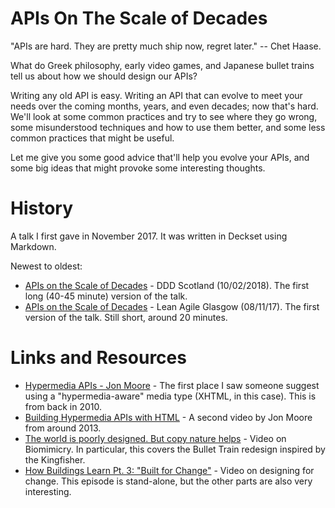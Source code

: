 # APIs On The Scale of Decades

"APIs are hard. They are pretty much ship now, regret later." -- Chet Haase.

What do Greek philosophy, early video games, and Japanese bullet trains tell us about how we should design our APIs?

Writing any old API is easy. Writing an API that can evolve to meet your needs over the coming months, years, and even decades; now that's hard. We'll look at some common practices and try to see where they go wrong, some misunderstood techniques and how to use them better, and some less common practices that might be useful.

Let me give you some good advice that'll help you evolve your APIs, and some big ideas that might provoke some interesting thoughts.


# History

A talk I first gave in November 2017. It was written in Deckset using Markdown.

Newest to oldest:

* [APIs on the Scale of Decades](https://github.com/garyfleming/apis-for-decades/releases/tag/v0.3) - DDD Scotland (10/02/2018). The first long (40-45 minute) version of the talk.
* [APIs on the Scale of Decades](https://github.com/garyfleming/apis-for-decades/releases/tag/v0.2) - Lean Agile Glasgow (08/11/17). The first version of the talk. Still short, around 20 minutes.

# Links and Resources

* [Hypermedia APIs - Jon Moore](https://vimeo.com/20781278) - The first place I saw someone suggest using a "hypermedia-aware" media type (XHTML, in this case). This is from back in 2010.
* [Building Hypermedia APIs with HTML](https://www.infoq.com/presentations/web-api-html) - A second video by Jon Moore from around 2013.
* [The world is poorly designed. But copy nature helps](https://www.youtube.com/watch?v=iMtXqTmfta0) - Video on Biomimicry. In particular, this covers the Bullet Train redesign inspired by the Kingfisher.
* [How Buildings Learn Pt. 3: "Built for Change"](https://www.youtube.com/watch?v=ZSaWdp833YM) - Video on designing for change. This episode is stand-alone, but the other parts are also very interesting.
